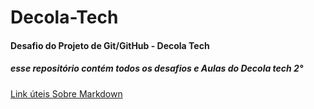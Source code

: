 # Decola-Tech
#### Desafio do Projeto de Git/GitHub - Decola Tech
##### esse repositório contém todos os desafios e Aulas do Decola tech 2°


[Link úteis Sobre Markdown](https://www.markdownguide.org/)
